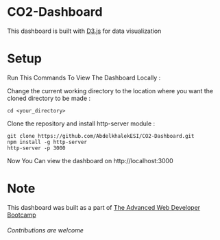 
# CO2-Dashboard
This dashboard is built with [D3.js](https://d3js.org/) for data visualization 

# Setup 
Run This Commands To View The Dashboard Locally : 

Change the current working directory to the location where you want the cloned directory to be made : 
```
cd <your_directory>
```
Clone the repository and install http-server module : 
```
git clone https://github.com/AbdelkhalekESI/CO2-Dashboard.git
npm install -g http-server
http-server -p 3000
```

Now You Can view the dashboard on http://localhost:3000

# Note 
This dashboard was built as a part of [The Advanced Web Developer Bootcamp](https://www.udemy.com/the-advanced-web-developer-bootcamp/)


###### Contributions are welcome 
